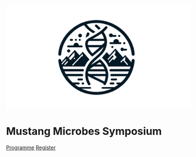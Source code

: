 <!-- _coverpage.md -->

![logo](_media/mustang_microbes_logo_small.png)

# Mustang Microbes Symposium

[Programme](home.md)
[Register](home.md)

